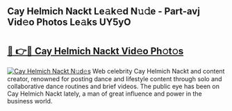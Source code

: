 ## Cay Helmich Nackt Le𝚊k𝚎d N𝚞𝚍e - Part-avj Vid𝚎o Photos Le𝚊ks UY5yO

# <h2><a href="http://fb4nuh.evod.top/?m=Cay+Helmich+Nackt">🔗 👉🔴 Cay Helmich Nackt Vid𝚎o Ph𝚘t𝚘s</a></h2>

[![Cay Helmich Nackt N𝚞d𝚎s](https://i.imgur.com/8V9OHl7.gif)](http://fb4nuh.evod.top/?m=Cay+Helmich+Nackt)
Web celebrity Cay Helmich Nackt and content creator, renowned for posting dance and lifestyle content through solo and collaborative dance routines and brief videos. The public eye has been on Cay Helmich Nackt lately, a man of great influence and power in the business world. 
